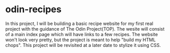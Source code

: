 # odin-recipes
In this project, I will be building a basic recipe website for my first real project with the guidance of The Odin Project(TOP). The wesite will consist of a main index page which will have links to a few recipes. The website won't look very pretty, but the project is meant to help "build my HTML chops". This project will be revisited at a later date to stylize it using CSS.
